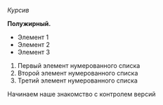 

*Курсив*

**Полужирный.**

* Элемент 1
* Элемент 2
* Элемент 3

1. Первый элемент нумерованного списка
2. Второй элемент нумерованного списка
3. Третий элемент нумерованного списка

Начинаем наше знакомство с контролем версий